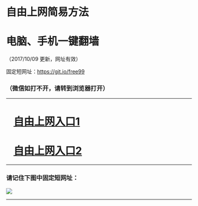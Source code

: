 ﻿# 自由上网简易方法

# 电脑、手机一键翻墙

（2017/10/09 更新，网址有效）

固定短网址：https://git.io/free99

### （微信如打不开，请转到浏览器打开）


***





# &nbsp;&nbsp; <a href="http://ft175903474.fwq-tz-1001.info/fwqtz01.html?t=100900129306 " target="_blank">自由上网入口1</a>
# &nbsp;&nbsp; <a href="http://ft2642214020.fwq-tz-1002.info/fwqtz02.html?t=10090016660 " target="_blank">自由上网入口2</a>
***

### 请记住下图中固定短网址：

<img src="https://s3-us-west-2.amazonaws.com/fwq-1001/yjfq-20170905okok.png" /> 


***

